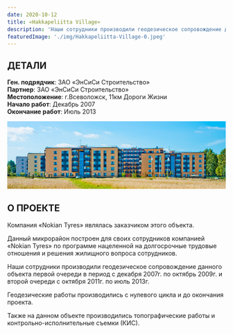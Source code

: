 ```yaml
---
date: 2020-10-12
title: «Hakkapeliitta Village»
description: 'Наши сотрудники производили геодезическое сопровождение данного объекта первой очереди в период с декабря 2007г. по октябрь 2009г. и второй очереди с октября 2011г. по июль 2013г.'
featuredImage: './img/Hakkapeliitta-Village-0.jpeg'
---
```


## ДЕТАЛИ

**Ген. подрядчик**: ЗАО «ЭнСиСи Строительство»  
**Партнер**: ЗАО «ЭнСиСи Строительство»  
**Местоположение**: г.Всеволожск, 11км Дороги Жизни  
**Начало работ**: Декабрь 2007  
**Окончание работ**: Июль 2013

![Hakkapeliitta Village](./img/Hakkapeliitta-Village-1.jpeg)

## О ПРОЕКТЕ

Компания «Nokian Tyres» являлась заказчиком этого объекта.

Данный микрорайон построен для своих сотрудников компанией «Nokian Tyres» по программе нацеленной на долгосрочные трудовые отношения и решения жилищного вопроса сотрудников.

Наши сотрудники производили геодезическое сопровождение данного объекта первой очереди в период с декабря 2007г. по октябрь 2009г. и второй очереди с октября 2011г. по июль 2013г.

Геодезические работы производились с нулевого цикла и до окончания проекта.

Также на данном объекте производились топографические работы и контрольно-исполнительные съемки (КИС).
